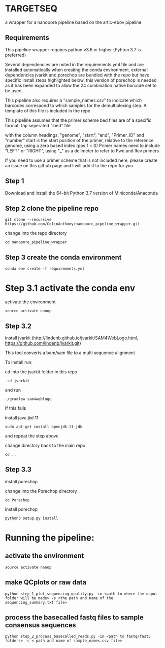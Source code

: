 # TARGETSEQ
a wrapper for a nanopore pipeline based on the artic-ebov pipeline

## Requirements
This pipeline wrapper requires python v3.6 or higher (Pyhton 3.7 is preferred)

Several dependencies are noted in the requirements.yml file and are installed automatically when creating the conda environment.
external dependencies jvarkit and porechop are bundled with the repo but have specific install steps highlighted below.
this version of porechop is needed as it has been expanded to allow the 24 combination native borcode set to be used.

This pipeline also requires a "sample_names.csv" to indicate which barcodes correspond to which samples for the demultiplexing step.
A template of this file is included in the repo.

This pipeline assumes that the primer scheme bed files are of a specific format:
 tap seperated ".bed" file 
 
with the column headings: "genome", "start", "end", "Primer_ID" and "number"
start is the start position of the primer, relative to the reference genome, using a zero based index (pos 1 = 0)
Primer names need to include "LEFT" or "RIGHT", using "_" as a delimeter to refer to Fwd and Rev primers

If you need to use a primer scheme that is not included here, please create an issue on this github page and I will add it to the repo for you

## Step 1
Download and install the 64-bit Python 3.7 version of Miniconda/Anaconda

## Step 2 clone the pipeline repo
`git clone --recursive https://github.com/ColinAnthony/nanopore_pipeline_wrapper.git`

 change into the repo directory
 
 `cd nanopore_pipeline_wrapper`

## Step 3 create the conda environment
`conda env create -f requirements.yml`

# Step 3.1 activate the conda env
activate the environment

`source activate nanop`

## Step 3.2
install jvarkit (http://lindenb.github.io/jvarkit/SAM4WebLogo.html, https://github.com/lindenb/jvarkit.git)

This tool converts a bam/sam file to a multi sequence alignment

To install run:

cd into the jvarkit folder in this repo

` cd jvarkit`

and run

`./gradlew sam4weblogo`

If this fails

install java jkd 11

`sudo apt-get install openjdk-11-jdk`

and repeat the step above

change directory back to the main repo

`cd ..`

##  Step 3.3
install porechop 

change into the Porechop directory

`cd Porechop`

install porechop

`python3 setup.py install`

# Running the pipeline:

## activate the environment

`source activate nanop`

## make QCplots or raw data
`python step_1_plot_sequencing_quality.py -in <path to where the ouput folder will be made> -s <the path and name of the sequencing_summary.txt file>`

## process the basecalled fastq files to sample consensus sequences

`python step_2_process_basecalled_reads.py -in <path to fastq/fast5 folders> -s < path and name of sample_names.csv file>`
